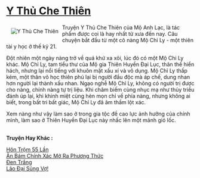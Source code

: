 <a href="https://utruyen.com/y-thu-che-thien/1628/" title="Y Thủ Che Thiên"><h1>Y Thủ Che Thiên</h1></a><div style="display:table"><img align="right" style="float: left; padding: 10px;" src="https://utruyen.com/images/story/200x260/y-thu-che-thien.jpg" alt="Y Thủ Che Thiên">Truyện Y Thủ Che Thiên của Mộ Anh Lạc, là tác phẩm được coi là hay nhất từ xưa đến nay. Câu chuyện bắt đầu từ một cô nàng Mộ Chỉ Ly - một thiên tài y học ở thế kỷ 21.<p></p>Đột nhiên một ngày nàng trở về quá khứ xa xôi, lúc đó có một Mộ Chi Ly khác. Mộ Chỉ Ly, tam tiểu thư của Mộ gia Thiên Huyền Đại Lục, thân thế hiển hách, nhưng lại nổi tiếng với khuôn mặt xấu xí và vô dụng. Mộ Chỉ Ly thấp kém, một thân võ học thiên phú lại bị người đầu độc mà áp chế, dung nhan hơn người lại thành xấu nhan. Ngạo nghễ Mộ Chỉ Ly, không có người trị được cho nàng, chính nàng tự trị liệu. Khi châm biếm cùng nhục mạ như thủy triều đánh úp lại, khi khinh miệt cùng hèn mọn chỉ về phía nàng, nhưng không ai biết, trong bất tri bất giác, Mộ Chỉ Ly đã âm thầm lột xác.<p></p>Xem nàng như vậy làm sao ở trong gia tộc đề cao lực ảnh hưởng của chính mình, làm sao ở Thiên Huyền Đại Lục này nhấc lên một mảnh gió lốc.</div><p><br><b>Truyện Hay Khác :</b></p><a href="https://utruyen.com/hon-trom-55-lan/5907/" alt="Hôn Trộm 55 Lần">Hôn Trộm 55 Lần</a><br/><a href="https://www.flickr.com/photos/183745219@N08/49194128007/" alt="Ăn Bám Chính Xác Mở Ra Phương Thức">Ăn Bám Chính Xác Mở Ra Phương Thức</a><br/><a href="https://github.com/quanluxury/truyenhot/tree/master/truyenhay/2664/" alt="Đen Trắng">Đen Trắng</a><br/><a href="https://github.com/quanluxury/truyenhot/tree/master/truyenhay/17245/" alt="Lão Đại Sủng Vợ!">Lão Đại Sủng Vợ!</a><br/>